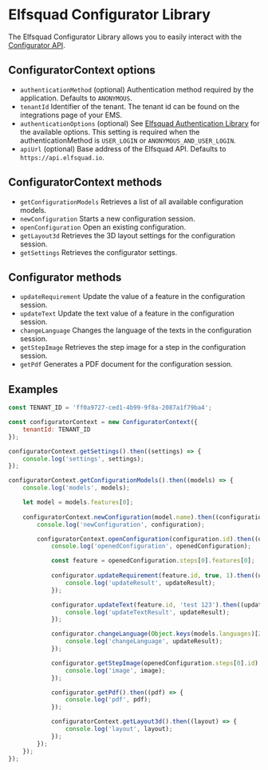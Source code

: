 # Elfsquad Configurator Library

The Elfsquad Configurator Library allows you to easily interact with the [Configurator API](https://docs.elfsquad.io/apis/configurator).

## ConfiguratorContext options
* `authenticationMethod` (optional) Authentication method required by the application. Defaults to `ANONYMOUS`.
* `tenantId` Identifier of the tenant. The tenant id can be found on the integrations page of your EMS.
* `authenticationOptions` (optional) See [Elfsquad Authentication Library](https://github.com/Elfsquad/authentication) for the available options. This setting is required when the authenticationMethod is `USER_LOGIN` or `ANONYMOUS_AND_USER_LOGIN`.
* `apiUrl` (optional) Base address of the Elfsquad API. Defaults to `https://api.elfsquad.io`.

## ConfiguratorContext methods
* `getConfigurationModels` Retrieves a list of all available configuration models.
* `newConfiguration` Starts a new configuration session.
* `openConfiguration` Open an existing configuration.
* `getLayout3d` Retrieves the 3D layout settings for the configuration session.
* `getSettings` Retrieves the configurator settings.

## Configurator methods
* `updateRequirement` Update the value of a feature in the configuration session.
* `updateText` Update the text value of a feature in the configuration session.
* `changeLanguage` Changes the language of the texts in the configuration session.
* `getStepImage` Retrieves the step image for a step in the configuration session.
* `getPdf` Generates a PDF document for the configuration session.

## Examples
```javascript
const TENANT_ID = 'ff0a9727-ced1-4b99-9f8a-2087a1f79ba4';

const configuratorContext = new ConfiguratorContext({
    tenantId: TENANT_ID
});

configuratorContext.getSettings().then((settings) => {
    console.log('settings', settings);
});

configuratorContext.getConfigurationModels().then((models) => {
    console.log('models', models);

    let model = models.features[0];
    
    configuratorContext.newConfiguration(model.name).then((configuration) => {
        console.log('newConfiguration', configuration);

        configuratorContext.openConfiguration(configuration.id).then((openedConfiguration) => {
            console.log('openedConfiguration', openedConfiguration);

            const feature = openedConfiguration.steps[0].features[0];
            
            configurator.updateRequirement(feature.id, true, 1).then((updateResult) => {
                console.log('updateResult', updateResult);
            });

            configurator.updateText(feature.id, 'test 123').then((updateResult) => {
                console.log('updateTextResult', updateResult);
            });

            configurator.changeLanguage(Object.keys(models.languages)[2]).then((updateResult) => {
                console.log('changeLanguage', updateResult);
            });

            configurator.getStepImage(openedConfiguration.steps[0].id).then((image) => {
                console.log('image', image);
            });

            configurator.getPdf().then((pdf) => {
                console.log('pdf', pdf);
            });

            configuratorContext.getLayout3d().then((layout) => {
                console.log('layout', layout);
            });
        });
    });
});
```